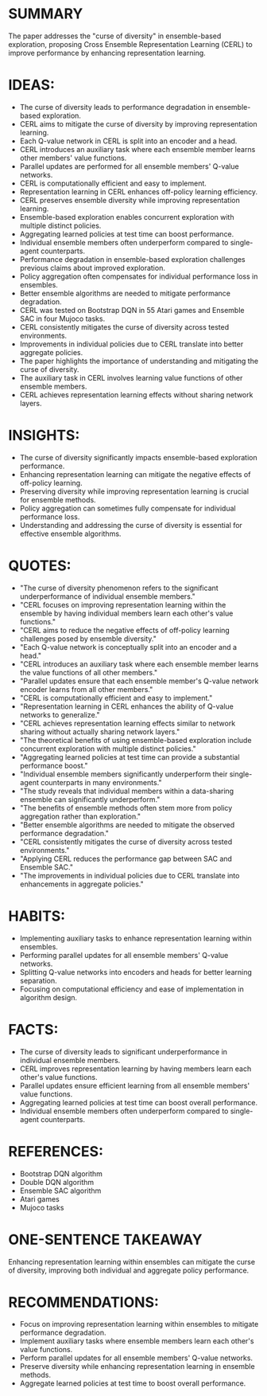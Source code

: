 # SUMMARY
The paper addresses the "curse of diversity" in ensemble-based exploration, proposing Cross Ensemble Representation Learning (CERL) to improve performance by enhancing representation learning.

# IDEAS:
- The curse of diversity leads to performance degradation in ensemble-based exploration.
- CERL aims to mitigate the curse of diversity by improving representation learning.
- Each Q-value network in CERL is split into an encoder and a head.
- CERL introduces an auxiliary task where each ensemble member learns other members' value functions.
- Parallel updates are performed for all ensemble members' Q-value networks.
- CERL is computationally efficient and easy to implement.
- Representation learning in CERL enhances off-policy learning efficiency.
- CERL preserves ensemble diversity while improving representation learning.
- Ensemble-based exploration enables concurrent exploration with multiple distinct policies.
- Aggregating learned policies at test time can boost performance.
- Individual ensemble members often underperform compared to single-agent counterparts.
- Performance degradation in ensemble-based exploration challenges previous claims about improved exploration.
- Policy aggregation often compensates for individual performance loss in ensembles.
- Better ensemble algorithms are needed to mitigate performance degradation.
- CERL was tested on Bootstrap DQN in 55 Atari games and Ensemble SAC in four Mujoco tasks.
- CERL consistently mitigates the curse of diversity across tested environments.
- Improvements in individual policies due to CERL translate into better aggregate policies.
- The paper highlights the importance of understanding and mitigating the curse of diversity.
- The auxiliary task in CERL involves learning value functions of other ensemble members.
- CERL achieves representation learning effects without sharing network layers.

# INSIGHTS:
- The curse of diversity significantly impacts ensemble-based exploration performance.
- Enhancing representation learning can mitigate the negative effects of off-policy learning.
- Preserving diversity while improving representation learning is crucial for ensemble methods.
- Policy aggregation can sometimes fully compensate for individual performance loss.
- Understanding and addressing the curse of diversity is essential for effective ensemble algorithms.

# QUOTES:
- "The curse of diversity phenomenon refers to the significant underperformance of individual ensemble members."
- "CERL focuses on improving representation learning within the ensemble by having individual members learn each other's value functions."
- "CERL aims to reduce the negative effects of off-policy learning challenges posed by ensemble diversity."
- "Each Q-value network is conceptually split into an encoder and a head."
- "CERL introduces an auxiliary task where each ensemble member learns the value functions of all other members."
- "Parallel updates ensure that each ensemble member's Q-value network encoder learns from all other members."
- "CERL is computationally efficient and easy to implement."
- "Representation learning in CERL enhances the ability of Q-value networks to generalize."
- "CERL achieves representation learning effects similar to network sharing without actually sharing network layers."
- "The theoretical benefits of using ensemble-based exploration include concurrent exploration with multiple distinct policies."
- "Aggregating learned policies at test time can provide a substantial performance boost."
- "Individual ensemble members significantly underperform their single-agent counterparts in many environments."
- "The study reveals that individual members within a data-sharing ensemble can significantly underperform."
- "The benefits of ensemble methods often stem more from policy aggregation rather than exploration."
- "Better ensemble algorithms are needed to mitigate the observed performance degradation."
- "CERL consistently mitigates the curse of diversity across tested environments."
- "Applying CERL reduces the performance gap between SAC and Ensemble SAC."
- "The improvements in individual policies due to CERL translate into enhancements in aggregate policies."

# HABITS:
- Implementing auxiliary tasks to enhance representation learning within ensembles.
- Performing parallel updates for all ensemble members' Q-value networks.
- Splitting Q-value networks into encoders and heads for better learning separation.
- Focusing on computational efficiency and ease of implementation in algorithm design.

# FACTS:
- The curse of diversity leads to significant underperformance in individual ensemble members.
- CERL improves representation learning by having members learn each other's value functions.
- Parallel updates ensure efficient learning from all ensemble members' value functions.
- Aggregating learned policies at test time can boost overall performance.
- Individual ensemble members often underperform compared to single-agent counterparts.

# REFERENCES:
- Bootstrap DQN algorithm
- Double DQN algorithm
- Ensemble SAC algorithm
- Atari games
- Mujoco tasks

# ONE-SENTENCE TAKEAWAY
Enhancing representation learning within ensembles can mitigate the curse of diversity, improving both individual and aggregate policy performance.

# RECOMMENDATIONS:
- Focus on improving representation learning within ensembles to mitigate performance degradation.
- Implement auxiliary tasks where ensemble members learn each other's value functions.
- Perform parallel updates for all ensemble members' Q-value networks.
- Preserve diversity while enhancing representation learning in ensemble methods.
- Aggregate learned policies at test time to boost overall performance.